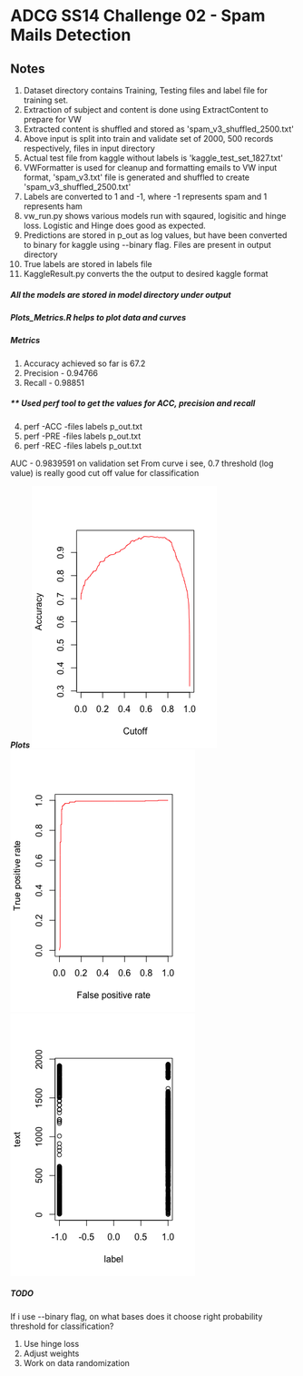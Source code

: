 # ADCG SS14 Challenge 02 - Spam Mails Detection

## Notes 
1. Dataset directory contains Training, Testing files and label file for training set.
2. Extraction of subject and content is done using ExtractContent to prepare for VW
3. Extracted content is shuffled and stored as 'spam_v3_shuffled_2500.txt'
4. Above input is split into train and validate set of 2000, 500 records respectively, files in input directory
5. Actual test file from kaggle without labels is 'kaggle_test_set_1827.txt'
7. VWFormatter is used for cleanup and formatting emails to VW input format, 'spam_v3.txt' file is generated and shuffled
   to create 'spam_v3_shuffled_2500.txt'
8. Labels are converted to 1 and -1, where -1 represents spam and 1 represents ham
9. vw_run.py shows various models run with sqaured, logisitic and hinge loss. Logistic and Hinge does good as expected.
10. Predictions are stored in p_out as log values, but have been converted to binary for kaggle using --binary flag. Files
   are present in output directory
11. True labels are stored in labels file
12. KaggleResult.py converts the the output to desired kaggle format

#####  All the models are stored in model directory under output

#####  Plots_Metrics.R helps to plot data and curves

##### *****************Metrics*****************
1. Accuracy achieved so far is 67.2
2. Precision - 0.94766
3. Recall - 0.98851
##### ** Used perf tool to get the values for ACC, precision and recall
4. perf -ACC -files labels p_out.txt
5. perf -PRE -files labels p_out.txt
6. perf -REC -files labels p_out.txt

AUC - 0.9839591 on validation set
From curve i see, 0.7 threshold (log value) is really good cut off value for classification

*****************Plots*****************
![Accuracy Curve](https://github.com/badlogicmanpreet/vowpal_wabbit/blob/ms_dev/vw_apps/spam/src/plots/AccuracyPlot_Valid.png)
![Area Curve](https://github.com/badlogicmanpreet/vowpal_wabbit/blob/ms_dev/vw_apps/spam/src/plots/AreaCurve_Valid.png)
![Dataset](https://github.com/badlogicmanpreet/vowpal_wabbit/blob/ms_dev/vw_apps/spam/src/plots/Dataset.png)

##### *****************TODO*****************
If i use --binary flag, on what bases does it choose right probability threshold for classification?

1. Use hinge loss
2. Adjust weights
3. Work on data randomization




